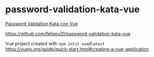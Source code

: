 # password-validation-kata-vue

[Password Validation Kata con Vue](https://www.youtube.com/watch?v=Gn1mvhc6l2c&t=330s&ab_channel=CoduranceSpain)

https://github.com/felixeu31/password-validation-kata-vue

Vue project created with `npm intit vue@latest` https://vuejs.org/guide/quick-start.html#creating-a-vue-application 

